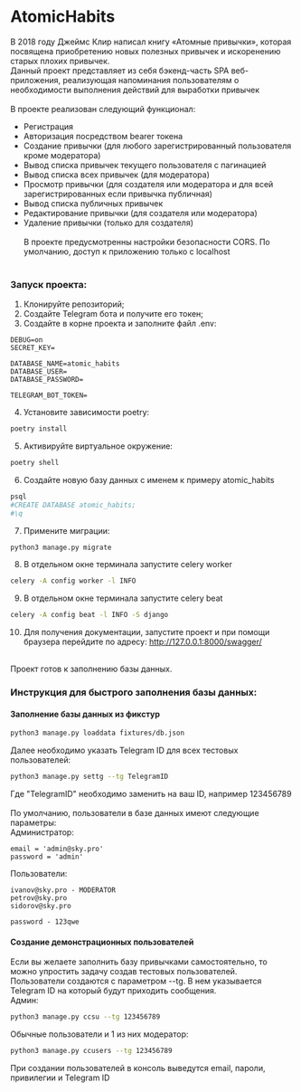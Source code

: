 # AtomicHabits

В 2018 году Джеймс Клир написал книгу «Атомные привычки», которая посвящена приобретению новых полезных привычек и искоренению старых плохих привычек. 
<br/>
Данный проект представляет из себя бэкенд-часть SPA веб-приложения, реализующая напоминания пользователям о необходимости выполнения действий для выработки привычек
<br/><br/>
В проекте реализован следующий функционал:
- Регистрация
- Авторизация посредством bearer токена
- Создание привычки (для любого зарегистрированный пользователя кроме модератора)
- Вывод списка привычек текущего пользователя с пагинацией
- Вывод списка всех привычек (для модератора)
- Просмотр привычки (для создателя или модератора и для всей зарегистрированных если привычка публичная)
- Вывод списка публичных привычек
- Редактирование привычки (для создателя или модератора)
- Удаление привычки (только для создателя)
<br/><br/>
В проекте предусмотренны настройки безопасности CORS. По умолчанию, доступ к приложению только с localhost
<br/><br/>
<h3>Запуск проекта:</h3>

1. Клонируйте репозиторий;
2. Создайте Telegram бота и получите его токен;
3. Создайте в корне проекта и заполните файл .env:

```
DEBUG=on
SECRET_KEY=

DATABASE_NAME=atomic_habits
DATABASE_USER=
DATABASE_PASSWORD=

TELEGRAM_BOT_TOKEN=
```
4. Установите зависимости poetry:

```bash
poetry install
```

5. Активируйте виртуальное окружение:

```bash
poetry shell
```

6. Создайте новую базу данных с именем к примеру atomic_habits

```bash
psql
#CREATE DATABASE atomic_habits;
#\q
```

7. Примените миграции:

```bash
python3 manage.py migrate
```

8. В отдельном окне терминала запустите celery worker

```bash
celery -A config worker -l INFO
```

9. В отдельном окне терминала запустите celery beat

```bash
celery -A config beat -l INFO -S django
```

10. Для получения документации, запустите проект и при помощи браузера перейдите по адресу:
http://127.0.0.1:8000/swagger/
<br/><br/>

Проект готов к заполнению базы данных.

<h3>Инструкция для быстрого заполнения базы данных:</h3>

<h4>Заполнение базы данных из фикстур</h4>

```bash
python3 manage.py loaddata fixtures/db.json
```
Далее необходимо указать Telegram ID для всех тестовых пользователей:

```bash
python3 manage.py settg --tg TelegramID
```

Где "TelegramID" необходимо заменить на ваш ID, например 123456789
<br/><br/>
По умолчанию, пользователи в базе данных имеют следующие параметры:
<br/>
Администратор:
```
email = 'admin@sky.pro'
password = 'admin'
```
Пользователи:
```
ivanov@sky.pro - MODERATOR
petrov@sky.pro
sidorov@sky.pro

password - 123qwe
```

<h4>Cоздание демонстрационных пользователей</h3>

Если вы желаете заполнить базу привычками самостоятельно, то можно упростить задачу создав тестовых пользователей.
<br/>
Пользователи создаются с параметром --tg. В нем указывается Telegram ID на который будут приходить сообщения.
<br/>
Админ:

```bash
python3 manage.py ccsu --tg 123456789
```
Обычные пользователи и 1 из них модератор:

```bash
python3 manage.py ccusers --tg 123456789
```
При создании пользователей в консоль выведутся email, пароли, привилегии и Telegram ID